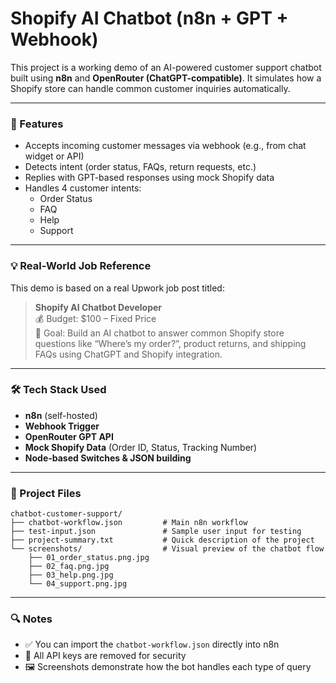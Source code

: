 # Shopify AI Chatbot (n8n + GPT + Webhook)

This project is a working demo of an AI-powered customer support chatbot built using **n8n** and **OpenRouter (ChatGPT-compatible)**. It simulates how a Shopify store can handle common customer inquiries automatically.

---

### 🔧 Features

- Accepts incoming customer messages via webhook (e.g., from chat widget or API)
- Detects intent (order status, FAQs, return requests, etc.)
- Replies with GPT-based responses using mock Shopify data
- Handles 4 customer intents:
  - Order Status
  - FAQ
  - Help
  - Support

---

### 💡 Real-World Job Reference

This demo is based on a real Upwork job post titled:

> **Shopify AI Chatbot Developer**  
> 💰 Budget: $100 – Fixed Price  
> 🎯 Goal: Build an AI chatbot to answer common Shopify store questions like “Where’s my order?”, product returns, and shipping FAQs using ChatGPT and Shopify integration.

---

### 🛠️ Tech Stack Used

- **n8n** (self-hosted)
- **Webhook Trigger**
- **OpenRouter GPT API**
- **Mock Shopify Data** (Order ID, Status, Tracking Number)
- **Node-based Switches & JSON building**

---

### 📁 Project Files

```
chatbot-customer-support/
├── chatbot-workflow.json         # Main n8n workflow
├── test-input.json               # Sample user input for testing
├── project-summary.txt           # Quick description of the project
└── screenshots/                  # Visual preview of the chatbot flow
    ├── 01_order_status.png.jpg
    ├── 02_faq.png.jpg
    ├── 03_help.png.jpg
    └── 04_support.png.jpg
```

---

### 🔍 Notes

- ✅ You can import the `chatbot-workflow.json` directly into n8n
- 🔐 All API keys are removed for security
- 🖼️ Screenshots demonstrate how the bot handles each type of query



